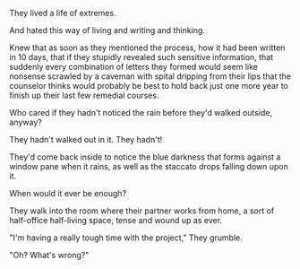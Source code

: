 They lived a life of extremes.

And hated this way of living and writing and thinking.

Knew that as soon as they mentioned the process, how it had been written in 10 days, that if they stupidly revealed such sensitive information, that suddenly every combination of letters they formed would seem like nonsense scrawled by a caveman with spital dripping from their lips that the counselor thinks would probably be best to hold back just one more year to finish up their last few remedial courses.

Who cared if they hadn't noticed the rain before they'd walked outside, anyway?

They hadn't walked out in it. They hadn't!

They'd come back inside to notice the blue darkness that forms against a window pane when it rains, as well as the staccato drops falling down upon it.

When would it ever be enough?

They walk into the room where their partner works from home, a sort of half-office half-living space, tense and wound up as ever.

"I'm having a really tough time with the project," They grumble.

"Oh? What's wrong?"